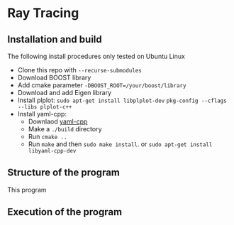 # Ray Tracing


## Installation and build

The following install procedures only tested on Ubuntu Linux

- Clone this repo with ```--recurse-submodules```
- Download BOOST library
- Add cmake parameter ```-DBOOST_ROOT=/your/boost/library```
- Download and add Eigen library
- Install plplot: ```sudo apt-get install libplplot-dev``` ```pkg-config --cflags --libs plplot-c++```
- Install yaml-cpp:
  - Downlaod [yaml-cpp](https://github.com/jbeder/yaml-cpp)
  - Make a ```./build``` directory
  - Run ```cmake ..```
  - Run ```make``` and then ```sudo make install```.
 or ```sudo apt-get install libyaml-cpp-dev```
 
## Structure of the program

This program 




## Execution of the program
